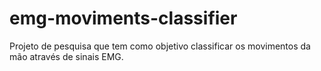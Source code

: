 # emg-moviments-classifier
Projeto de pesquisa que tem como objetivo classificar os movimentos da mão através de sinais EMG.
